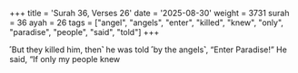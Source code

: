 +++
title = 'Surah 36, Verses 26'
date = '2025-08-30'
weight = 3731
surah = 36
ayah = 26
tags = ["angel", "angels", "enter", "killed", "knew", "only", "paradise", "people", "said", "told"]
+++

˹But they killed him, then˺ he was told ˹by the angels˺, “Enter Paradise!” He said, “If only my people knew